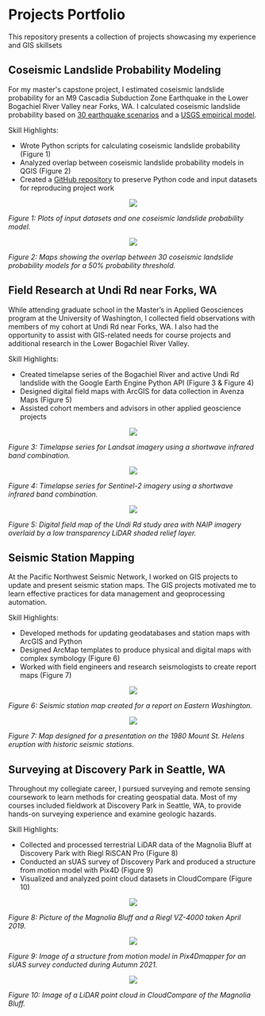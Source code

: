 # Projects Portfolio
This repository presents a collection of projects showcasing my experience and GIS skillsets
## Coseismic Landslide Probability Modeling
For my master's capstone project, I estimated coseismic landslide probability for an M9 Cascadia Subduction Zone Earthquake in the Lower Bogachiel River Valley near Forks, WA. I calculated coseismic landslide probability based on [30 earthquake scenarios](https://pubs.geoscienceworld.org/ssa/bssa/article-abstract/108/5A/2347/544772/Broadband-Synthetic-Seismograms-for-Magnitude-9?redirectedFrom=fulltext) and a [USGS empirical model](https://agupubs.onlinelibrary.wiley.com/doi/full/10.1029/2017JF004494). 

Skill Highlights:

- Wrote Python scripts for calculating coseismic landslide probability (Figure 1)
- Analyzed overlap between coseismic landslide probability models in QGIS (Figure 2)
- Created a [GitHub repository](https://github.com/brekc/Coseismic-Landslide-Probability-for-an-M9-CSZ-Earthquake-in-the-Lower-Bogachiel-River-Valley-WA) to preserve Python code and input datasets for reproducing project work 

<p align="center">
  <img src="https://github.com/brekc/Projects-Portfolio/blob/main/images/cls_prob_model.png" />
</p>
<em>Figure 1: Plots of input datasets and one coseismic landslide probability model.</em>
<p>
</p>
<p align="center">
  <img src="https://github.com/brekc/Projects-Portfolio/blob/main/images/cls_prob_overlap.png" />
</p>
<em>Figure 2: Maps showing the overlap between 30 coseismic landslide probability models for a 50% probability threshold.</em>

## Field Research at Undi Rd near Forks, WA
While attending graduate school in the Master’s in Applied Geosciences program at the University of Washington, I collected field observations with members of my cohort at Undi Rd near Forks, WA. I also had the opportunity to assist with GIS-related needs for course projects and additional research in the Lower Bogachiel River Valley.           

Skill Highlights:

- Created timelapse series of the Bogachiel River and active Undi Rd landslide with the Google Earth Engine Python API (Figure 3 & Figure 4)
- Designed digital field maps with ArcGIS for data collection in Avenza Maps (Figure 5)
- Assisted cohort members and advisors in other applied geoscience projects
<p align="center">
  <img src="https://github.com/brekc/Projects-Portfolio/blob/main/images/landsat_ts_754.gif" />
</p>
<em>Figure 3: Timelapse series for Landsat imagery using a shortwave infrared band combination.</em>
<p>
</p>
<p align="center">
  <img src="https://github.com/brekc/Projects-Portfolio/blob/main/images/sentinel2_ts_128a4.gif" />
</p>
<em>Figure 4: Timelapse series for Sentinel-2 imagery using a shortwave infrared band combination.</em>
<p>
</p>
<p align="center">
  <img src="https://github.com/brekc/Projects-Portfolio/blob/main/images/undi_rd_fieldmap.png" />
</p>
<em>Figure 5: Digital field map of the Undi Rd study area with NAIP imagery overlaid by a low transparency LiDAR shaded relief layer.</em>

## Seismic Station Mapping
At the Pacific Northwest Seismic Network, I worked on GIS projects to update and present seismic station maps. The GIS projects motivated me to learn effective practices for data management and geoprocessing automation.     

Skill Highlights:

- Developed methods for updating geodatabases and station maps with ArcGIS and Python
- Designed ArcMap templates to produce physical and digital maps with complex symbology (Figure 6)
- Worked with field engineers and research seismologists to create report maps (Figure 7)

<p align="center">
  <img src="https://github.com/brekc/Projects-Portfolio/blob/main/images/ewa_report_map.png" />
</p>
<em>Figure 6: Seismic station map created for a report on Eastern Washington.</em>
<p>
</p>
<p align="center">
  <img src="https://github.com/brekc/Projects-Portfolio/blob/main/images/msh_color_stnmap.png" />
</p>
<em>Figure 7: Map designed for a presentation on the 1980 Mount St. Helens eruption with historic seismic stations.</em>

## Surveying at Discovery Park in Seattle, WA
Throughout my collegiate career, I pursued surveying and remote sensing coursework to learn methods for creating geospatial data. Most of my courses included fieldwork at Discovery Park in Seattle, WA, to provide hands-on surveying experience and examine geologic hazards.

Skill Highlights:

- Collected and processed terrestrial LiDAR data of the Magnolia Bluff at Discovery Park with Riegl RiSCAN Pro (Figure 8)
- Conducted an sUAS survey of Discovery Park and produced a structure from motion model with Pix4D (Figure 9)
- Visualized and analyzed point cloud datasets in CloudCompare (Figure 10)

<p align="center">
  <img src="https://github.com/brekc/Projects-Portfolio/blob/main/images/tls_2019.png" />
</p>
<em>Figure 8: Picture of the Magnolia Bluff and a Riegl VZ-4000 taken April 2019.</em>
<p>
</p>
<p align="center">
  <img src="https://github.com/brekc/Projects-Portfolio/blob/main/images/pix4dmapper_sfm.png" />
</p>
<em>Figure 9: Image of a structure from motion model in Pix4Dmapper for an sUAS survey conducted during Autumn 2021.</em>
<p>
</p>
<p align="center">
  <img src="https://github.com/brekc/Projects-Portfolio/blob/main/images/magnoliabluff_tls_2019.png" />
</p>
<em>Figure 10: Image of a LiDAR point cloud in CloudCompare of the Magnolia Bluff.</em>

